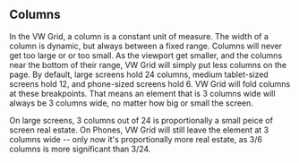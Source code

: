 
## Columns
In the VW Grid, a column is a constant unit of measure. The width of a column is dynamic, but always between a fixed range. Columns will never get too large or or too small. As the viewport get smaller, and the columns near the bottom of their range, VW Grid will simply put less columns on the page. By default, large screens hold 24 columns, medium tablet-sized screens hold 12, and phone-sized screens hold 6. VW Grid will fold columns at these breakpoints. That means an element that is 3 columns wide will always be 3 columns wide, no matter how big or small the screen.

On large screens, 3 columns out of 24 is proportionally a small peice of screen real estate. On Phones, VW Grid will still leave the element at 3 columns wide -- only now it's proportionally more real estate, as 3/6 columns is more significant than 3/24.